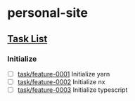 # personal-site

## [Task List](https://github.com/wtfauonabt/personal-site/tree/task/list)

### Initialize

- [ ] [task/feature-0001](https://github.com/wtfauonabt/personal-site/tree/task/feature-0001) Initialize yarn
- [ ] [task/feature-0002](https://github.com/wtfauonabt/personal-site/tree/task/feature-0002) Initialize nx
- [ ] [task/feature-0003](https://github.com/wtfauonabt/personal-site/tree/task/feature-0003) Initialize typescript